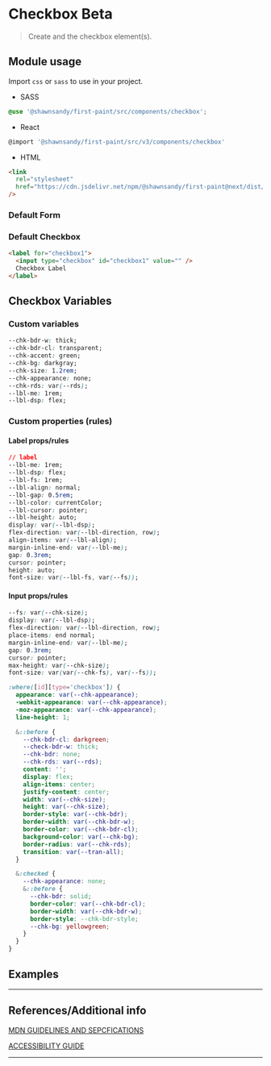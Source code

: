 # Checkbox <span role="note" style="--note: var(--beta)">Beta</span>

> Create and the checkbox element(s).

## Module usage

Import `css` or `sass` to use in your project.

- SASS

```scss
@use '@shawnsandy/first-paint/src/components/checkbox';
```

- React

```jsx
@import '@shawnsandy/first-paint/src/v3/components/checkbox'
```

- HTML

```html
<link
  rel="stylesheet"
  href="https://cdn.jsdelivr.net/npm/@shawnsandy/first-paint@next/dist/css/components/checkbox.min.css"
/>
```

### Default Form

### Default Checkbox

```html preview
<label for="checkbox1">
  <input type="checkbox" id="checkbox1" value="" />
  Checkbox Label
</label>
```

## Checkbox Variables

### Custom variables

```css
--chk-bdr-w: thick;
--chk-bdr-cl: transparent;
--chk-accent: green;
--chk-bg: darkgray;
--chk-size: 1.2rem;
--chk-appearance: none;
--chk-rds: var(--rds);
--lbl-me: 1rem;
--lbl-dsp: flex;
```

### Custom properties (rules)

#### Label props/rules

```css
// label
--lbl-me: 1rem;
--lbl-dsp: flex;
--lbl-fs: 1rem;
--lbl-align: normal;
--lbl-gap: 0.5rem;
--lbl-color: currentColor;
--lbl-cursor: pointer;
--lbl-height: auto;
display: var(--lbl-dsp);
flex-direction: var(--lbl-direction, row);
align-items: var(--lbl-align);
margin-inline-end: var(--lbl-me);
gap: 0.3rem;
cursor: pointer;
height: auto;
font-size: var(--lbl-fs, var(--fs));
```

#### Input props/rules

```css
--fs: var(--chk-size);
display: var(--lbl-dsp);
flex-direction: var(--lbl-direction, row);
place-items: end normal;
margin-inline-end: var(--lbl-me);
gap: 0.3rem;
cursor: pointer;
max-height: var(--chk-size);
font-size: var(var(--chk-fs), var(--fs));

:where([id][type='checkbox']) {
  appearance: var(--chk-appearance);
  -webkit-appearance: var(--chk-appearance);
  -moz-appearance: var(--chk-appearance);
  line-height: 1;

  &::before {
    --chk-bdr-cl: darkgreen;
    --check-bdr-w: thick;
    --chk-bdr: none;
    --chk-rds: var(--rds);
    content: '';
    display: flex;
    align-items: center;
    justify-content: center;
    width: var(--chk-size);
    height: var(--chk-size);
    border-style: var(--chk-bdr);
    border-width: var(--chk-bdr-w);
    border-color: var(--chk-bdr-cl);
    background-color: var(--chk-bg);
    border-radius: var(--chk-rds);
    transition: var(--tran-all);
  }

  &:checked {
    --chk-appearance: none;
    &::before {
      --chk-bdr: solid;
      border-color: var(--chk-bdr-cl);
      border-width: var(--chk-bdr-w);
      border-style: --chk-bdr-style;
      --chk-bg: yellowgreen;
    }
  }
}
```

## Examples

---

## References/Additional info

[MDN GUIDELINES AND SEPCFICATIONS](https://developer.mozilla.org/en-US/docs/Web/HTML/Element/input/checkbox ':target="_blank"')

[ACCESSIBILITY GUIDE](https://webaim.org/techniques/forms/advanced ':target="_blank"')

---
